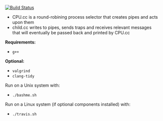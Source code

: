 [![Build Status](https://travis-ci.com/boxoforanmore/PipingExample.svg?branch=master)](https://travis-ci.com/boxoforanmore/PipingExample)


 - CPU.cc is a round-robining process selector that creates pipes and acts upon them
 - child.cc writes to pipes, sends traps and receives relevant messages that will eventually be passed back and printed by CPU.cc


**Requirements:**
 - `g++`

**Optional:**
 - `valgrind`
 - `clang-tidy`


Run on a Unix system with:

 - `./bashme.sh`




Run on a Linux system (if optional components installed) with:

 - `./travis.sh`
